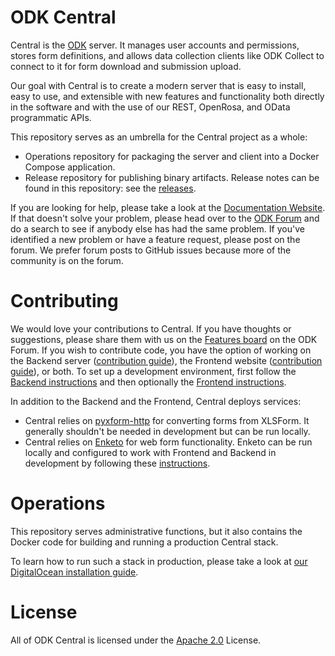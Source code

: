 ODK Central
===========

Central is the [ODK](https://getodk.org/) server. It manages user accounts and permissions, stores form definitions, and allows data collection clients like ODK Collect to connect to it for form download and submission upload.

Our goal with Central is to create a modern server that is easy to install, easy to use, and extensible with new features and functionality both directly in the software and with the use of our REST, OpenRosa, and OData programmatic APIs.

This repository serves as an umbrella for the Central project as a whole:

* Operations repository for packaging the server and client into a Docker Compose application.
* Release repository for publishing binary artifacts. Release notes can be found in this repository: see the [releases](https://github.com/getodk/central/releases).

If you are looking for help, please take a look at the [Documentation Website](https://docs.getodk.org/central-intro/). If that doesn't solve your problem, please head over to the [ODK Forum](https://forum.getodk.org) and do a search to see if anybody else has had the same problem. If you've identified a new problem or have a feature request, please post on the forum. We prefer forum posts to GitHub issues because more of the community is on the forum.

Contributing
============

We would love your contributions to Central. If you have thoughts or suggestions, please share them with us on the [Features board](https://forum.getodk.org/c/features) on the ODK Forum. If you wish to contribute code, you have the option of working on the Backend server ([contribution guide](https://github.com/getodk/central-backend/blob/master/CONTRIBUTING.md)), the Frontend website ([contribution guide](https://github.com/getodk/central-frontend/blob/master/CONTRIBUTING.md)), or both. To set up a development environment, first follow the [Backend instructions](https://github.com/getodk/central-backend#setting-up-a-development-environment) and then optionally the [Frontend instructions](https://github.com/getodk/central-frontend#setting-up-your-development-environment).

In addition to the Backend and the Frontend, Central deploys services:

* Central relies on [pyxform-http](https://github.com/getodk/pyxform-http) for converting forms from XLSForm. It generally shouldn't be needed in development but can be run locally.
* Central relies on [Enketo](https://github.com/enketo/enketo-express) for web form functionality. Enketo can be run locally and configured to work with Frontend and Backend in development by following these [instructions](https://github.com/getodk/central-frontend/blob/master/docs/enketo.md).

Operations
==========

This repository serves administrative functions, but it also contains the Docker code for building and running a production Central stack.

To learn how to run such a stack in production, please take a look at [our DigitalOcean installation guide](https://docs.getodk.org/central-install-digital-ocean/).

License
=======

All of ODK Central is licensed under the [Apache 2.0](https://raw.githubusercontent.com/getodk/central/master/LICENSE) License.
